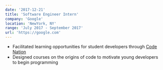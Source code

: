 ```yaml
---
date: '2017-12-21'
title: 'Software Engineer Intern'
company: 'Google'
location: 'NewYork, NY'
range: 'July 2017 - September 2017'
url: 'https://google.com'
---
```


- Facilitated learning opportunities for student developers through [Code Nation](https://codenation.org/)
- Designed courses on the origins of code to motivate young developers to begin programming
